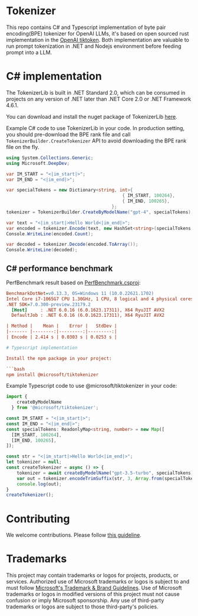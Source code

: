 # Tokenizer

This repo contains C# and Typescript implementation of byte pair encoding(BPE) tokenizer for OpenAI LLMs, it's based on open sourced rust implementation in the [OpenAI tiktoken](https://github.com/openai/tiktoken). Both implementation are valuable to run prompt tokenization in .NET and Nodejs environment before feeding prompt into a LLM.

# C# implementation

The TokenizerLib is built in .NET Standard 2.0, which can be consumed in projects on any version of .NET later than .NET Core 2.0 or .NET Framework 4.6.1.

You can download and install the nuget package of TokenizerLib [here](https://www.nuget.org/packages/Microsoft.DeepDev.TokenizerLib/).

Example C# code to use TokenizerLib in your code. In production setting, you should pre-download the BPE rank file and call `TokenizerBuilder.CreateTokenizer` API to avoid downloading the BPE rank file on the fly.
```csharp
using System.Collections.Generic;
using Microsoft.DeepDev;

var IM_START = "<|im_start|>";
var IM_END = "<|im_end|>";

var specialTokens = new Dictionary<string, int>{
                                            { IM_START, 100264},
                                            { IM_END, 100265},
                                        };
tokenizer = TokenizerBuilder.CreateByModelName("gpt-4", specialTokens);

var text = "<|im_start|>Hello World<|im_end|>";
var encoded = tokenizer.Encode(text, new HashSet<string>(specialTokens.Keys));
Console.WriteLine(encoded.Count);

var decoded = tokenizer.Decode(encoded.ToArray());
Console.WriteLine(decoded);
```

## C# performance benchmark

PerfBenchmark result based on [PerfBenchmark.csproj](Tokenizer_C%23/PerfBenchmark/PerfBenchmark.csproj):
``` ini
BenchmarkDotNet=v0.13.3, OS=Windows 11 (10.0.22621.1702)
Intel Core i7-1065G7 CPU 1.30GHz, 1 CPU, 8 logical and 4 physical cores
.NET SDK=7.0.300-preview.23179.2
  [Host]     : .NET 6.0.16 (6.0.1623.17311), X64 RyuJIT AVX2
  DefaultJob : .NET 6.0.16 (6.0.1623.17311), X64 RyuJIT AVX2

| Method |    Mean |    Error |   StdDev |
|------- |--------:|---------:|---------:|
| Encode | 2.414 s | 0.0303 s | 0.0253 s |

# Typescript implementation

Install the npm package in your project:

```bash
npm install @microsoft/tiktokenizer
```

Example Typescript code to use @microsoft/tiktokenizer in your code:

```typescript
import {
    createByModelName
  } from '@microsoft/tiktokenizer';

const IM_START = "<|im_start|>";
const IM_END = "<|im_end|>";
const specialTokens: ReadonlyMap<string, number> = new Map([
  [IM_START, 100264],
  [IM_END, 100265],
]);

const str = "<|im_start|>Hello World<|im_end|>";
let tokenizer = null;
const createTokenizer = async () => {
    tokenizer = await createByModelName("gpt-3.5-turbo", specialTokens);
    var out = tokenizer.encodeTrimSuffix(str, 3, Array.from(specialTokens.keys()));
    console.log(out);
}
createTokenizer();

```

# Contributing

We welcome contributions. Please follow [this guideline](CONTRIBUTING.md).

# Trademarks

This project may contain trademarks or logos for projects, products, or services. Authorized use of Microsoft 
trademarks or logos is subject to and must follow 
[Microsoft's Trademark & Brand Guidelines](https://www.microsoft.com/en-us/legal/intellectualproperty/trademarks/usage/general).
Use of Microsoft trademarks or logos in modified versions of this project must not cause confusion or imply Microsoft sponsorship.
Any use of third-party trademarks or logos are subject to those third-party's policies.
